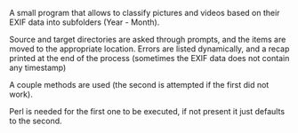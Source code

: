 A small program that allows to classify pictures and videos based on their EXIF data into subfolders (Year - Month).

Source and target directories are asked through prompts, and the items are moved to the appropriate location.
Errors are listed dynamically, and a recap printed at the end of the process (sometimes the EXIF data does not contain any timestamp)

A couple methods are used (the second is attempted if the first did not work).

Perl is needed for the first one to be executed, if not present it just defaults to the second.
